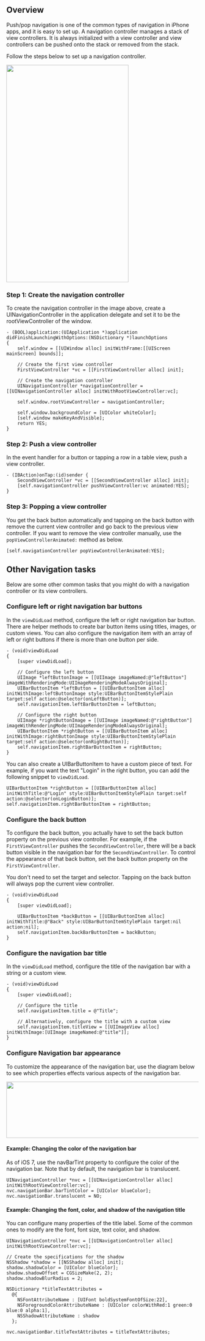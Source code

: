 ## Overview

Push/pop navigation is one of the common types of navigation in iPhone apps, and it is easy to set up. A navigation controller manages a stack of view controllers. It is always initialized with a view controller and view controllers can be pushed onto the stack or removed from the stack.

Follow the steps below to set up a navigation controller.

<img src="http://i.imgur.com/JBrxKdh.gif" height="568" width="320" />

### Step 1: Create the navigation controller

To create the navigation controller in the image above, create a UINavigationController in the application delegate and set it to be the rootViewController of the window. 

```
- (BOOL)application:(UIApplication *)application didFinishLaunchingWithOptions:(NSDictionary *)launchOptions
{
    self.window = [[UIWindow alloc] initWithFrame:[[UIScreen mainScreen] bounds]];
    
    // Create the first view controller
    FirstViewController *vc = [[FirstViewController alloc] init];

    // Create the navigation controller
    UINavigationController *navigationController = [[UINavigationController alloc] initWithRootViewController:vc];
    
    self.window.rootViewController = navigationController;
    
    self.window.backgroundColor = [UIColor whiteColor];
    [self.window makeKeyAndVisible];
    return YES;
}
```

### Step 2: Push a view controller

In the event handler for a button or tapping a row in a table view, push a view controller.

```
- (IBAction)onTap:(id)sender {
    SecondViewController *vc = [[SecondViewController alloc] init];
    [self.navigationController pushViewController:vc animated:YES];
}
```

### Step 3: Popping a view controller

You get the back button automatically and tapping on the back button with remove the current view controller and go back to the previous view controller. If you want to remove the view controller manually, use the `popViewControllerAnimated:` method as below.

```
[self.navigationController popViewControllerAnimated:YES];
```

## Other Navigation tasks

Below are some other common tasks that you might do with a navigation controller or its view controllers.

### Configure left or right navigation bar buttons

In the `viewDidLoad` method, configure the left or right navigation bar button. There are helper methods to create bar button items using titles, images, or custom views. You can also configure the navigation item with an array of left or right buttons if there is more than one button per side.

```
- (void)viewDidLoad
{
    [super viewDidLoad];

    // Configure the left button
    UIImage *leftButtonImage = [[UIImage imageNamed:@"leftButton"] imageWithRenderingMode:UIImageRenderingModeAlwaysOriginal];
    UIBarButtonItem *leftButton = [[UIBarButtonItem alloc] initWithImage:leftButtonImage style:UIBarButtonItemStylePlain target:self action:@selector(onLeftButton)];
    self.navigationItem.leftBarButtonItem = leftButton;
    
    // Configure the right button
    UIImage *rightButtonImage = [[UIImage imageNamed:@"rightButton"] imageWithRenderingMode:UIImageRenderingModeAlwaysOriginal];
    UIBarButtonItem *rightButton = [[UIBarButtonItem alloc] initWithImage:rightButtonImage style:UIBarButtonItemStylePlain target:self action:@selector(onRightButton)];
    self.navigationItem.rightBarButtonItem = rightButton;
}
```

You can also create a UIBarButtonItem to have a custom piece of text. For example, if you want the text "Login" in the right button, you can add the following snippet to `viewDidLoad`.

```
UIBarButtonItem *rightButton = [[UIBarButtonItem alloc] initWithTitle:@"Login" style:UIBarButtonItemStylePlain target:self action:@selector(onLoginButton)];
self.navigationItem.rightBarButtonItem = rightButton;
```

### Configure the back button

To configure the back button, you actually have to set the back button property on the previous view controller. For example, if the `FirstViewController` pushes the `SecondViewController`, there will be a back button visible in the navigation bar for the `SecondViewController`. To control the appearance of that back button, set the back button property on the `FirstViewController`.

You don't need to set the target and selector. Tapping on the back button will always pop the current view controller.

```
- (void)viewDidLoad
{
    [super viewDidLoad];

    UIBarButtonItem *backButton = [[UIBarButtonItem alloc] initWithTitle:@"Back" style:UIBarButtonItemStylePlain target:nil action:nil];
    self.navigationItem.backBarButtonItem = backButton;
}
```

### Configure the navigation bar title

In the `viewDidLoad` method, configure the title of the navigation bar with a string or a custom view.

```
- (void)viewDidLoad
{
    [super viewDidLoad];

    // Configure the title
    self.navigationItem.title = @"Title";
    
    // Alternatively, configure the title with a custom view
    self.navigationItem.titleView = [[UIImageView alloc] initWithImage:[UIImage imageNamed:@"title"]];
}
```

### Configure Navigation bar appearance

To customize the appearance of the navigation bar, use the diagram below to see which properties effects various aspects of the navigation bar.

<img src="http://i.imgur.com/hTItjUB.jpg" width="640" height="147" />

#### Example: Changing the color of the navigation bar

As of iOS 7, use the navBarTint property to configure the color of the navigation bar. Note that by default, the navigation bar is translucent.

```
UINavigationController *nvc = [[UINavigationController alloc] initWithRootViewController:vc];
nvc.navigationBar.barTintColor = [UIColor blueColor];
nvc.navigationBar.translucent = NO;
```

#### Example: Changing the font, color, and shadow of the navigation title

You can configure many properties of the title label. Some of the common ones to modify are the font, font size, text color, and shadow.

```
UINavigationController *nvc = [[UINavigationController alloc] initWithRootViewController:vc];

// Create the specifications for the shadow
NSShadow *shadow = [[NSShadow alloc] init];
shadow.shadowColor = [UIColor blueColor];
shadow.shadowOffset = CGSizeMake(2, 2);
shadow.shadowBlurRadius = 2;
    
NSDictionary *titleTextAttributes =
  @{
    NSFontAttributeName : [UIFont boldSystemFontOfSize:22],
    NSForegroundColorAttributeName : [UIColor colorWithRed:1 green:0 blue:0 alpha:1],
    NSShadowAttributeName : shadow
  };
    
nvc.navigationBar.titleTextAttributes = titleTextAttributes;
```
